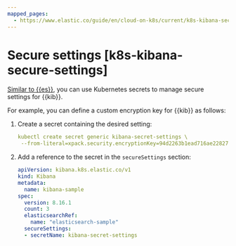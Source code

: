 ```yaml
---
mapped_pages:
  - https://www.elastic.co/guide/en/cloud-on-k8s/current/k8s-kibana-secure-settings.html
---
```


# Secure settings [k8s-kibana-secure-settings]

[Similar to {{es}}](../../security/secure-settings.md), you can use Kubernetes secrets to manage secure settings for {{kib}}.

For example, you can define a custom encryption key for {{kib}} as follows:

1. Create a secret containing the desired setting:

    ```yaml
    kubectl create secret generic kibana-secret-settings \
     --from-literal=xpack.security.encryptionKey=94d2263b1ead716ae228277049f19975aff864fb4fcfe419c95123c1e90938cd
    ```

2. Add a reference to the secret in the `secureSettings` section:

    ```yaml
    apiVersion: kibana.k8s.elastic.co/v1
    kind: Kibana
    metadata:
      name: kibana-sample
    spec:
      version: 8.16.1
      count: 3
      elasticsearchRef:
        name: "elasticsearch-sample"
      secureSettings:
      - secretName: kibana-secret-settings
    ```


